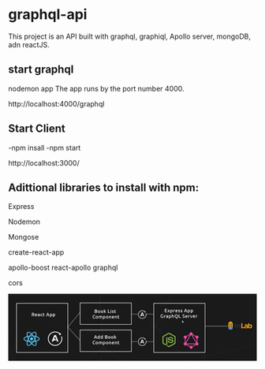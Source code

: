 # graphql-api

This project is an API built with graphql, graphiql, Apollo server, mongoDB, adn reactJS.

## start graphql
nodemon app
The app runs by the port number 4000.

http://localhost:4000/graphql

## Start Client

-npm insall
-npm start

http://localhost:3000/

## Adittional libraries to install with npm:

Express

Nodemon 

Mongose

create-react-app

apollo-boost react-apollo graphql

cors


![Alt text](client/images/Architecture.png?raw=true "Architecture Diagram")


